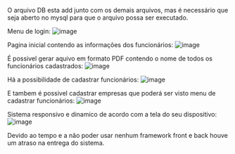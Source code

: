 O arquivo DB esta add junto com os demais arquivos, mas é necessário que seja aberto no mysql para que o arquivo possa ser executado. 

Menu de login: 
![image](https://github.com/user-attachments/assets/76cf713f-5723-4dbe-8632-035846e83d48)

Pagina inicial contendo as informações dos funcionários: 
![image](https://github.com/user-attachments/assets/4084901e-7154-4257-a105-c08e4e7eef16)

É possivel gerar aquivo em formato PDF contendo o nome de todos os funcionários cadastrados: 
![image](https://github.com/user-attachments/assets/19d20963-60e7-4295-8dfa-684192b6b1a5)

Há a possibilidade de cadastrar funcionários: 
![image](https://github.com/user-attachments/assets/5c8e8f2e-d06b-4429-8b21-f55ab555fa2f)

E tambem é possivel cadastrar empresas que poderá ser visto menu de cadastrar funcionários: 
![image](https://github.com/user-attachments/assets/1767931a-73e4-445e-83cb-4fdae8d6e3ef)

Sistema responsivo e dinamico de acordo com a tela do seu dispositivo: 
![image](https://github.com/user-attachments/assets/d979d386-6a5a-44f3-a98b-7b094fd27490)

Devido ao tempo e a não poder usar nenhum framework front e back houve um atraso na entrega do sistema. 




